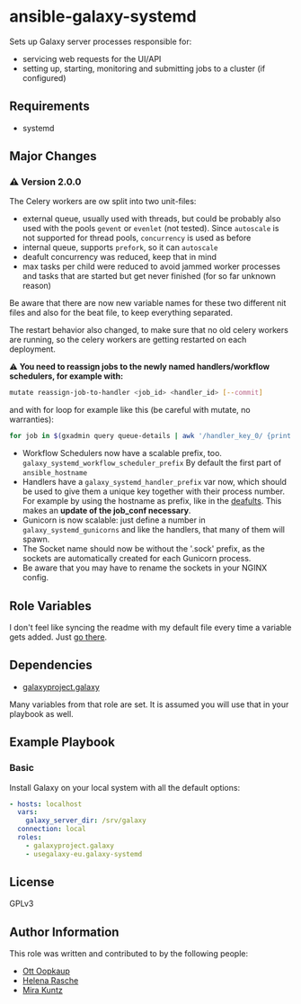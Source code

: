 # ansible-galaxy-systemd

Sets up Galaxy server processes responsible for:

- servicing web requests for the UI/API
- setting up, starting, monitoring and submitting jobs to a cluster (if configured)

## Requirements

- systemd

## Major Changes

### :warning: Version 2.0.0
The Celery workers are ow split into two unit-files:
 - external queue, usually used with threads, but could be probably also used with the pools `gevent` or `evenlet` (not tested). Since `autoscale` is not supported for thread pools,  `concurrency` is used as before
 - internal queue, supports `prefork`, so it can `autoscale`
 - deafult concurrency was reduced, keep that in mind
 - max tasks per child were reduced to avoid jammed worker processes and tasks that are started but get never finished (for so far unknown reason)

Be aware that there are now new variable names for these two different nit files and also for the beat file, to keep everything separated.

The restart behavior also changed, to make sure that no old celery workers are running, so the celery workers are getting restarted on each deployment.


:warning: **You need to reassign jobs to the newly named handlers/workflow schedulers, for example with:**

```sh
mutate reassign-job-to-handler <job_id> <handler_id> [--commit]
```

and with for loop for example like this (be careful with mutate, no warranties):

```bash
for job in $(gxadmin query queue-details | awk '/handler_key_0/ {print $3}'); do gxadmin mutate reassign-job-to-handler $job handler_sn06_0 --commit; done

```

- Workflow Schedulers now have a scalable prefix, too. `galaxy_systemd_workflow_scheduler_prefix` By default the first part of `ansible_hostname`
- Handlers have a `galaxy_systemd_handler_prefix` var now, which should be used to give them a unique key together with their process number. For example by using the hostname as prefix, like in the [deafults][defaults]. This makes an **update of the job_conf necessary**.
- Gunicorn is now scalable: just define a number in `galaxy_systemd_gunicorns` and like the handlers, that many of them will spawn.
- The Socket name should now be without the '.sock' prefix, as the sockets are automatically created for each Gunicorn process.
- Be aware that you may have to rename the sockets in your NGINX config.

## Role Variables

I don't feel like syncing the readme with my default file every time a variable gets added. Just [go there][defaults].

[defaults]: defaults/main.yml

## Dependencies

- [galaxyproject.galaxy](https://github.com/galaxyproject/ansible-galaxy)

Many variables from that role are set. It is assumed you will use that in your playbook as well.

## Example Playbook

### Basic

Install Galaxy on your local system with all the default options:

```yaml
- hosts: localhost
  vars:
    galaxy_server_dir: /srv/galaxy
  connection: local
  roles:
    - galaxyproject.galaxy
    - usegalaxy-eu.galaxy-systemd
```

## License

GPLv3

## Author Information

This role was written and contributed to by the following people:

- [Ott Oopkaup](https://github.com/ooobik)
- [Helena Rasche](https://github.com/hexylena)
- [Mira Kuntz](https://github.com/mira-miracoli)